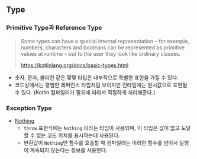 ## Type 

### Primitive Type과 Reference Type
> Some types can have a special internal representation – for example, numbers, characters and booleans can be represented as primitive values at runtime – but to the user they look like ordinary classes.
> 
> https://kotlinlang.org/docs/basic-types.html
- 숫자, 문자, 불리언 같은 몇몇 타입은 내부적으로 특별한 표현을 가질 수 있다. 
- 코드상에서는 평범한 레퍼런스 타입처럼 보이지만 런타임에는 원시값으로 표현될 수 있다. (Kotlin 컴파일러가 필요에 따라서 적절하게 처리해준다.)

### Exception Type
- [Nothing](https://kotlinlang.org/docs/exceptions.html?_gl=1*11o9135*_ga*MTU4NDQ5MTk4NC4xNjYwMzg4OTY5*_ga_9J976DJZ68*MTY2MjgyNzUyMC4zLjEuMTY2MjgyOTcyMC4wLjAuMA..&_ga=2.253443593.1697541299.1662827520-1584491984.1660388969#the-nothing-type)
  - `throw` 표현식에는 `Nothing` 이라는 타입이 사용되며, 이 타입은 값이 없고 도달할 수 없는 코드 위치를 표시하는데 사용된다.
  - 반환값이 `Nothing`인 함수를 호출할 때 컴파일러는 이러한 함수를 넘어서 실행이 계속되지 않는다는 정보를 사용한다.
